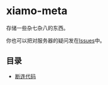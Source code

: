 # xiamo-meta
存储一些杂七杂八的东西。

你也可以把对服务器的疑问发在[Issues](https://github.com/XiaMoZhiShi/xiamo-meta/issues)中。

## 目录
* [断连代码](./DisconnectCodes.md)